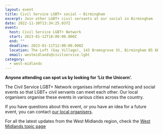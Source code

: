 ```yaml
---
layout: event
title: Civil Service LGBT+ social – Birmingham
excerpt: Join other LGBT+ civil servants at our social in Birmingham
date: 2022-11-30T13:34:25.037Z
event:
  host: Civil Service LGBT+ Network
  start: 2023-01-12T18:00:00.000Z
  end: ""
  deadline: 2023-01-11T12:00:00.000Z
  location: The Loft (Gay Village), 143 Bromsgrove St, Birmingham B5 6RG
  email: westmidlands@civilservice.lgbt
category:
  - west-midlands
---
```

**Anyone attending can spot us by looking for ‘Liz the Unicorn’.**

The Civil Service LGBT+ Network organises informal networking and social events so that LGBT+ civil servants can meet each other. Our local organisers organise these events in various cities across the country.

If you have questions about this event, or you have an idea for a future event, you can contact [our local organisers](/team).

For all the latest updates from the West Midlands region, check the [West Midlands topic page](/topic/west-midlands)